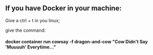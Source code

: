 ## If you have Docker in your machine:

Give a ctrl + t in you linux;

give the command:
#### docker container run cowsay -f dragon-and-cow "Cow Didn't Say 'Muuuuh' Everytime..."

